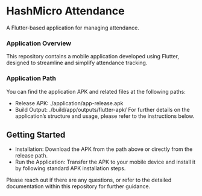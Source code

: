 # HashMicro Attendance
A Flutter-based application for managing attendance.

### Application Overview
This repository contains a mobile application developed using Flutter, designed to streamline and simplify attendance tracking.

### Application Path
You can find the application APK and related files at the following paths:

- Release APK: ./application/app-release.apk
- Build Output: ./build/app/outputs/flutter-apk/
For further details on the application’s structure and usage, please refer to the instructions below.

## Getting Started
- Installation: Download the APK from the path above or directly from the release path.
- Run the Application: Transfer the APK to your mobile device and install it by following standard APK installation steps.

Please reach out if there are any questions, or refer to the detailed documentation within this repository for further guidance.
